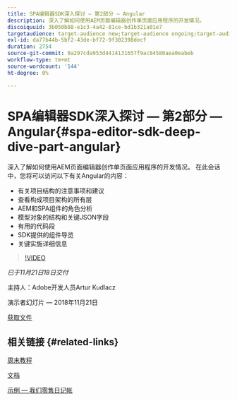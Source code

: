 ```yaml
---
title: SPA编辑器SDK深入探讨 — 第2部分 — Angular
description: 深入了解如何使用AEM页面编辑器创作单页面应用程序的开发情况。
discoiquuid: 3b050b88-e1c3-4a42-81ce-bd1b321a01e7
targetaudience: target-audience new;target-audience ongoing;target-audience upgrader
exl-id: da77b44b-5bf2-43de-bf72-9f302398decf
duration: 2754
source-git-commit: 9a297cda953d4414131657f9ac84580aea0eabeb
workflow-type: tm+mt
source-wordcount: '144'
ht-degree: 0%

---
```


# SPA编辑器SDK深入探讨 — 第2部分 — Angular{#spa-editor-sdk-deep-dive-part-angular}

深入了解如何使用AEM页面编辑器创作单页面应用程序的开发情况。 在此会话中，您将可以访问以下有关Angular的内容：

* 有关项目结构的注意事项和建议
* 查看构成项目架构的所有层
* AEM和SPA组件的角色分析
* 模型对象的结构和关键JSON字段
* 有用的代码段
* SDK提供的组件导览
* 关键实施详细信息

>[!VIDEO](https://video.tv.adobe.com/v/25503/?quality-9)

*已于11月21日18日交付*

主持人：Adobe开发人员Artur Kudlacz

演示者幻灯片 — 2018年11月21日

[获取文件](assets/aem-gems-aem-spaeditorangular-112118.pdf)

## 相关链接 {#related-links}

[周末教程](https://experienceleague.adobe.com/docs/experience-manager-learn/getting-started-wknd-tutorial-develop/overview.html)

[文档](https://helpx.adobe.com/experience-manager/6-4/sites/developing/using/spa-overview.html)

[示例 — 我们零售日记帐](https://github.com/adobe/aem-sample-we-retail-journal)

<!--
[Get back to the Overview](https://helpx.adobe.com/experience-manager/kt/eseminars/gems/aem-index.html)
-->

